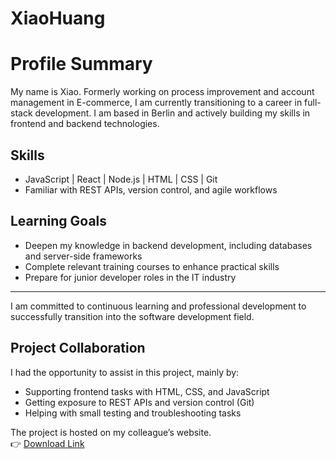 # XiaoHuang

# Profile Summary

My name is Xiao. Formerly working on process improvement and account management in E-commerce, I am currently transitioning to a career in full-stack development. I am based in Berlin and actively building my skills in frontend and backend technologies.

## Skills
- JavaScript | React | Node.js | HTML | CSS | Git
- Familiar with REST APIs, version control, and agile workflows

## Learning Goals
- Deepen my knowledge in backend development, including databases and server-side frameworks
- Complete relevant training courses to enhance practical skills
- Prepare for junior developer roles in the IT industry

---

I am committed to continuous learning and professional development to successfully transition into the software development field.


## Project Collaboration

I had the opportunity to assist in this project, mainly by:  
- Supporting frontend tasks with HTML, CSS, and JavaScript  
- Getting exposure to REST APIs and version control (Git)  
- Helping with small testing and troubleshooting tasks  

The project is hosted on my colleague’s website.  
👉 [Download Link](https://toursnap.app/en)

